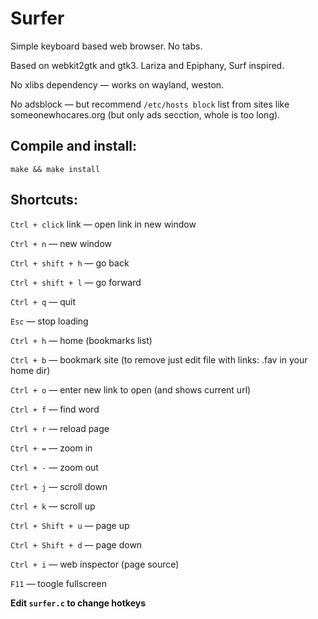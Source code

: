 # Surfer

Simple keyboard based web browser. No tabs.

Based on webkit2gtk and gtk3. Lariza and Epiphany, Surf inspired.

No xlibs dependency &mdash; works on wayland, weston.

No adsblock &mdash; but recommend `/etc/hosts block` list from  sites like someonewhocares.org (but only ads secction, whole is too long).

## Compile and install:

    make && make install

## Shortcuts:

`Ctrl + click` link &mdash; open link in new window

`Ctrl + n` &mdash; new window

`Ctrl + shift + h` &mdash; go back

`Ctrl + shift + l` &mdash; go forward

`Ctrl + q` &mdash; quit

`Esc` &mdash; stop loading

`Ctrl + h` &mdash; home (bookmarks list)

`Ctrl + b` &mdash; bookmark site (to remove just edit file with links: .fav in your home dir)

`Ctrl + o` &mdash; enter new link to open (and shows current url)

`Ctrl + f` &mdash; find word

`Ctrl + r` &mdash; reload page

`Ctrl + =` &mdash; zoom in

`Ctrl + -` &mdash; zoom out

`Ctrl + j` &mdash; scroll down

`Ctrl + k` &mdash; scroll up

`Ctrl + Shift + u` &mdash; page up

`Ctrl + Shift + d` &mdash; page down

`Ctrl + i` &mdash; web inspector (page source)

`F11` &mdash; toogle fullscreen

**Edit `surfer.c` to change hotkeys**